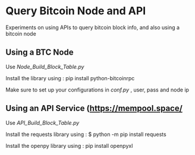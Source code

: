 
Query Bitcoin Node and API
==========================

Experiments on using APIs to query bitcoin block info, and also using a bitcoin node

Using a BTC Node
----------------
  Use _Node_Build_Block_Table.py_

  Install the library using :
  pip install python-bitcoinrpc

  Make sure to set up your configurations in _conf.py_ , user, pass and node ip

  Using an API Service (https://mempool.space/
----------------------
  Use _API_Build_Block_Table.py_
  
  Install the requests library using : $ python -m pip install requests 
  
  Install the openpy library using : pip install openpyxl
